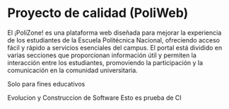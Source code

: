# Proyecto de calidad (PoliWeb)
El ¡PoliZone! es una plataforma web diseñada para mejorar la experiencia de los 
estudiantes de la Escuela Politécnica Nacional, ofreciendo acceso fácil y rápido a 
servicios esenciales del campus. El portal está dividido en varias secciones que 
proporcionan información útil y permiten la interacción entre los estudiantes, 
promoviendo la participación y la comunicación en la comunidad universitaria. 

Solo para fines educativos

Evolucion y Construccion de Software
Esto es prueba de CI
